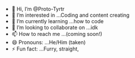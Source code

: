 - 👋 Hi, I’m @Proto-Tyrtr
- 👀 I’m interested in ...Coding and content creating
- 🌱 I’m currently learning ...how to code
- 💞️ I’m looking to collaborate on ...idk
- 📫 How to reach me ...(coming soon!)
- 😄 Pronouns: ...He/Him (taken)
- ⚡ Fun fact: ...Furry, straight,

<!---
Proto-Tyrtr/Proto-Tyrtr is a ✨ special ✨ repository because its `README.md` (this file) appears on your GitHub profile.
You can click the Preview link to take a look at your changes.
--->
